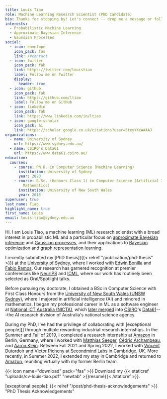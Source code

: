 ```yaml
---
title: Louis Tiao
role: Machine Learning Research Scientist (PhD Candidate)
bio: Thanks for stopping by! Let's connect -- drop me a message or follow me
interests:
  - Probabilistic Machine Learning
  - Approximate Bayesian Inference
  - Gaussian Processes
social:
  - icon: envelope
    icon_pack: fas
    link: /#contact
  - icon: twitter
    icon_pack: fab
    link: https://twitter.com/louistiao
    label: Follow me on Twitter
    display:
      header: true
  - icon: github
    icon_pack: fab
    link: https://github.com/ltiao
    label: Follow me on GitHub
  - icon: linkedin
    icon_pack: fab
    link: https://www.linkedin.com/in/ltiao
  - icon: google-scholar
    icon_pack: ai
    link: https://scholar.google.co.uk/citations?user=5teyYXcAAAAJ
organizations:
  - name: University of Sydney
    url: https://www.sydney.edu.au/
  - name: CSIRO's Data61
    url: https://www.data61.csiro.au/
education:
  courses:
    - course: Ph.D. in Computer Science (Machine Learning)
      institution: University of Sydney
      year: 2023
    - course: B.Sc. (Honours Class 1) in Computer Science (Artificial Intelligence and
        Mathematics)
      institution: University of New South Wales
      year: 2015
superuser: true
last_name: Tiao
highlight_name: true
first_name: Louis
email: louis.tiao@sydney.edu.au
---
```


Hi. I am Louis Tiao, a machine learning (ML) research scientist with a broad 
interest in probabilistic ML and a particular focus 
on [approximate Bayesian inference](tag/gaussian-processes) 
and [Gaussian processes](tag/gaussian-processes), and their applications 
to [Bayesian optimization](tag/bayesian-optimization) 
and [graph representation learning](#).

I recently submitted my [PhD thesis]({{< relref "/publication/phd-thesis" >}}) at the [University of Sydney](https://www.sydney.edu.au/), where I worked with [Edwin Bonilla](#) and [Fabio Ramos](#).
Our research has garnered recognition at premier conferences like [NeurIPS](#) and [ICML](#), where our work has routinely been selected as Oral/Spotlight talks.
<!-- My [thesis], now under submission, explores the integration of probabilistic ML with deep learning. -->
<!-- Some of our work has been recognized at premier conferences 
such as [NeurIPS](#) and [ICML](#), where they have been highlighted as 
oral/spotlight talks. -->
Before pursuing my doctorate, I obtained a BSc in Computer Science with 
First Class Honours from 
the [University of New South Wales (UNSW Sydney)](https://www.unsw.edu.au/), 
where I majored in artificial intelligence (AI) and minored in mathematics.
I began my professional career in ML as a software engineer
at [National ICT Australia (NICTA)](https://en.wikipedia.org/wiki/NICTA), 
which [later merged](https://www.zdnet.com/article/csiro-swallows-nicta-to-form-data61/) 
into [CSIRO](www.csiro.au)'s [Data61](https://research.csiro.au/data61/)---the 
AI research division of Australia's national science agency.

During my PhD, I've had the privilege of collaborating with [exceptional people][] through multiple rewarding industrial research internships.
In the Summer and Fall of 2019, I completed a research internship at [Amazon][]
in Berlin, Germany, where I worked with [Matthias Seeger](https://mseeger.github.io/), [Cédric Archambeau](http://www0.cs.ucl.ac.uk/staff/c.archambeau/), and [Aaron Klein](https://aaronkl.github.io/).
Between Fall 2021 and Spring 2022, I worked with [Vincent Dutordoir](#) 
and [Victor Picheny](#) at [Secondmind Labs](https://www.secondmind.ai/) in Cambridge, UK. 
More recently, in Summer 2022, I extended my stay in Cambridge and returned to [Amazon][],
reuniting virtually with my former Berlin team.

<!-- once again to work with Aaron, Cédric, and Matthias. -->

<!-- As a researcher, I am passionate about pushing the boundaries of machine learning, and I aspire to make meaningful contributions to the field. My journey has been enriched by the outstanding people I've had the opportunity to collaborate with, both in academia and industry. I look forward to continuing my exploration of cutting-edge ML techniques and their applications, driving innovation, and advancing the field for the benefit of society. -->

{{< icon name="download" pack="fas" >}} Download my {{< staticref "uploads/cv-louis-tiao.pdf" "newtab" >}}resumé{{< /staticref >}}.

[Amazon]: https://aws.amazon.com/sagemaker/ "Amazon SageMaker"
[exceptional people]: {{< relref "/post/phd-thesis-acknowledgements" >}} "PhD Thesis Acknowledgements"
